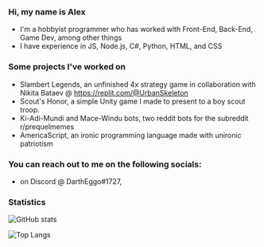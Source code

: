 ### [](https://github.com/DarthEggo/DarthEggo#intro) Hi, my name is Alex
- I'm a hobbyist programmer who has worked with Front-End, Back-End, Game Dev, among other things
- I have experience in JS, Node.js,  C#, Python, HTML, and CSS
### [](https://github.com/DarthEggo/DarthEggo#projects) Some projects I've worked on
- Slambert Legends, an unfinished 4x strategy game in collaboration with Nikita Bataev @ https://replit.com/@UrbanSkeleton
- Scout's Honor, a simple Unity game I made to present to a boy scout troop.
- Ki-Adi-Mundi and Mace-Windu bots, two reddit bots for the subreddit r/prequelmemes
- AmericaScript, an ironic programming language made with unironic patriotism
### [](https://github.com/DarthEggo/DarthEggo#socials) You can reach out to me on the following socials:
-  on Discord @ DarthEggo#1727, 

### [](https://github.com/DarthEggo/DarthEggo#stats) Statistics
![GitHub stats](https://github-readme-stats.vercel.app/api?username=DarthEggo&show_icons=true&theme=tokyonight)

![Top Langs](https://github-readme-stats.vercel.app/api/top-langs/?username=DarthEggo&theme=tokyonight)


